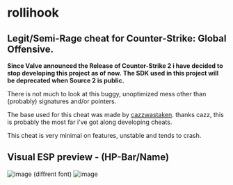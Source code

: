 # rollihook
## Legit/Semi-Rage cheat for Counter-Strike: Global Offensive.

<b>Since Valve announced the Release of Counter-Strike 2 i have decided
to stop developing this project as of now.</b>
<b>The SDK used in this project will be deprecated when Source 2 is public.</b>

There is not much to look at this buggy, unoptimized mess other than (probably) signatures
and/or pointers.

The base used for this cheat was made by [cazzwastaken](https://github.com/cazzwastaken).
thanks cazz, this is probably the most far i've got along developing cheats.

This cheat is very minimal on features, unstable and tends to crash.

## Visual ESP preview - (HP-Bar/Name)
![image](https://user-images.githubusercontent.com/65974823/227310117-7e6a3c57-1a70-41dc-9efa-35e0eec55528.png) 
(diffrent font)
![image](https://user-images.githubusercontent.com/65974823/227310515-db6c70f2-f0d4-4fbb-8c14-ef65dfc63de8.png)

